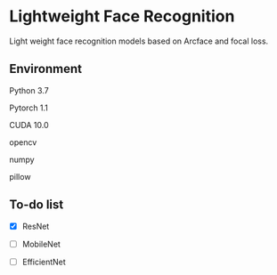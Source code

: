# Lightweight Face Recognition

Light weight face recognition models based on Arcface and focal loss.

## Environment

Python 3.7

Pytorch 1.1

CUDA 10.0

opencv

numpy

pillow

## To-do list

- [x] ResNet

- [ ] MobileNet

- [ ] EfficientNet
